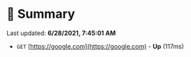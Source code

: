 # 📖 Summary
Last updated: **6/28/2021, 7:45:01 AM**

- `GET` [https://google.com](https://google.com) - **Up** (117ms)
